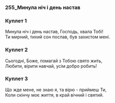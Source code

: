 ### 255_Минула ніч і день настав
### Куплет 1
Минула ніч і день настав, Господь, хвала Тобі!<br/>Ти мирний, тихий сон послав, був захистом мені.
### Куплет 2
Сьогодні, Боже, помагай з Тобою свято жить,<br/>Любити, вірити навчай, усім добро робить!
### Куплет 3
Що жде мене, не знаю я, та вірю - приймеш Ти,<br/>Коли скінчу моє життя, в край вічний і святий.
